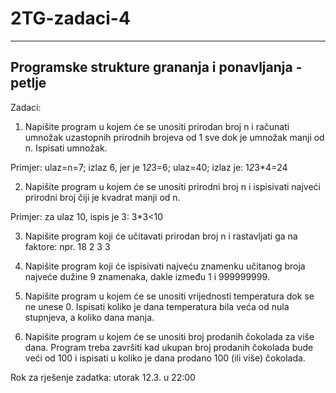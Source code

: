 # 2TG-zadaci-4
--------------------
Programske strukture grananja i ponavljanja - petlje
--------------------

Zadaci:

1. Napišite program u kojem će se unositi prirodan broj n
i računati umnožak uzastopnih prirodnih brojeva od 1 sve
dok je umnožak manji od n. Ispisati umnožak.

Primjer: ulaz=n=7; izlaz 6, jer je 1*2*3=6; 
		ulaz=40; izlaz je: 1*2*3*4=24

2. Napišite program u kojem će se unositi prirodni broj n
i ispisivati najveći prirodni broj čiji je kvadrat manji od n.

Primjer: za ulaz 10, ispis je 3: 3*3<10

3. Napišite program koji će učitavati prirodan broj n i rastavljati ga na faktore:
 npr. 18 2 3 3

4. Napišite program koji će ispisivati najveću znamenku učitanog broja
 najveće dužine 9 znamenaka, dakle između 1 i 999999999.

5. Napišite program u kojem će se unositi vrijednosti temperatura dok se ne unese 0.
 Ispisati koliko je dana temperatura bila veća od nula stupnjeva, a koliko dana manja.

6. Napišite program u kojem će se unositi broj prodanih
čokolada za više dana. Program treba završiti kad ukupan broj prodanih čokolada
 bude veći od 100 i ispisati u koliko je dana prodano 100 (ili više) čokolada.

Rok za rješenje zadatka: utorak 12.3. u 22:00


